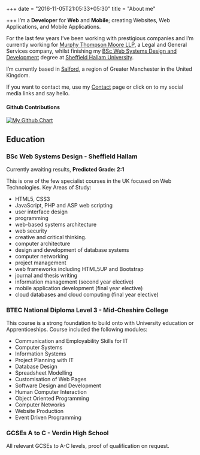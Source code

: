 +++
date = "2016-11-05T21:05:33+05:30"
title = "About me"

+++
I’m a **Developer** for **Web** and **Mobile**; creating Websites, Web Applications, and Mobile Applications.

For the last few years I’ve been working with prestigious companies and I’m currently working for [Murphy Thompson Moore LLP](https://mtmllp.co.uk), a Legal and General Services company, whilst finishing my [BSc Web Systems Design and Development](http://www.justcourses.com/Courses/Sheffield_Hallam_University/Web_Systems_Design/246899-0-0.html) degree at [Sheffield Hallam University](https://shu.ac.uk).

I’m currently based in [Salford](https://www.google.co.uk/maps/place/Salford+District/), a region of Greater Manchester in the United Kingdom.

If you want to contact me, use my [Contact](/contact/) page or click on to my social media links and say hello.

#### Github Contributions

[![My Github Chart](http://ghchart.rshah.org/GeorgeWL "My Github Contributions")](https://github.com/georgewl)

## Education

### BSc Web Systems Design - Sheffield Hallam

Currently awaiting results, **Predicted Grade: 2:1**

This is one of the few specialist courses in the UK focused on Web Technologies. Key Areas of Study:

*   HTML5, CSS3
*   JavaScript, PHP and ASP web scripting
*   user interface design
*   programming
*   web-based systems architecture
*   web security
*   creative and critical thinking.
*   computer architecture
*   design and development of database systems
*   computer networking
*   project management
*   web frameworks including HTML5UP and Bootstrap
*   journal and thesis writing
*   information management (second year elective)
*   mobile application development (final year elective)
*   cloud databases and cloud computing (final year elective)

### BTEC National Diploma Level 3 - Mid-Cheshire College

This course is a strong foundation to build onto with University education or Apprenticeships. Course included the following modules:

*   Communication and Employability Skills for IT
*   Computer Systems
*   Information Systems
*   Project Planning with IT
*   Database Design
*   Spreadsheet Modelling
*   Customisation of Web Pages
*   Software Design and Development
*   Human Computer Interaction
*   Object Oriented Programming
*   Computer Networks
*   Website Production
*   Event Driven Programming

### GCSEs A to C - Verdin High School

All relevant GCSEs to A-C levels, proof of qualification on request.